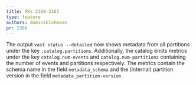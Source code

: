 ```yaml
---
title: PRs 2360-2363
type: feature
authors: dominiklohmann
pr: 2360
---
```


The output `vast status --detailed` now shows metadata from all partitions under
the key `.catalog.partitions`. Additionally, the catalog emits metrics under the
key `catalog.num-events` and `catalog.num-partitions` containing the number of
events and partitions respectively. The metrics contain the schema name in the
field `metadata_schema` and the (internal) partition version in the field
`metadata_partition-version`.
